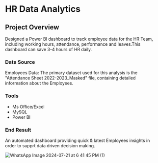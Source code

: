 # HR Data Analytics

## Project Overview

Designed a Power BI dashboard to track employee data for the HR Team, including working hours, attendance, performance and leaves.This dashboard can save 3-4 hours of HR daily. 

### Data Source

Employees Data: The primary dataset used for this analysis is the "Attendance Sheet 2022-2023_Masked" file, containing detailed information about the Employees.

### Tools

- Ms Office/Excel
- MySQL
- Power BI

### End Result 

An automated dashboard providing quick & latest Employees insights in order to supprt data driven decision making.

![WhatsApp Image 2024-07-21 at 6 41 45 PM (1)](https://github.com/user-attachments/assets/68e71771-711a-4204-aeec-f79e07306511)
